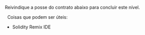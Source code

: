 Reivindique a posse do contrato abaixo para concluir este nível.

&nbsp;
Coisas que podem ser úteis:
* Solidity Remix IDE